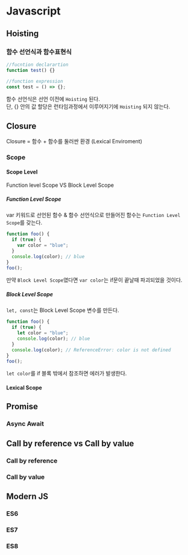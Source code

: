 # Javascript

## Hoisting

### 함수 선언식과 함수표현식

```js
//fucntion declarartion
function test() {}

//function expression
const test = () => {};
```

함수 선언식은 선언 이전에 <code>Hoisting</code> 된다.
<br>
단, {} 안의 값 할당은 런타임과정에서 이루어지기에 <code>Hoisting</code> 되지 않는다.

## Closure

Closure = 함수 + 함수를 둘러싼 환경 (Lexical Enviroment)

### Scope

#### Scope Level

Function level Scope VS Block Level Scope

##### Function Level Scope

var 키워드로 선언된 함수 & 함수 선언식으로 만들어진 함수는 <code>Function Level Scope</code>를 갖는다.

```js
function foo() {
  if (true) {
    var color = "blue";
  }
  console.log(color); // blue
}
foo();
```

만약 <code>Block Level Scope</code>였다면 <code>var color</code>는 if문이 끝날때 파괴되었을 것이다.

##### Block Level Scope

<code>let, const</code>는 Block Level Scope 변수를 만든다.

```js
function foo() {
  if (true) {
    let color = "blue";
    console.log(color); // blue
  }
  console.log(color); // ReferenceError: color is not defined
}
foo();
```

<code>let color</code>를 if 블록 밖에서 참조하면 에러가 발생한다.

#### Lexical Scope

## Promise

### Async Await

## Call by reference vs Call by value

### Call by reference

### Call by value

## Modern JS

### ES6

### ES7

### ES8
